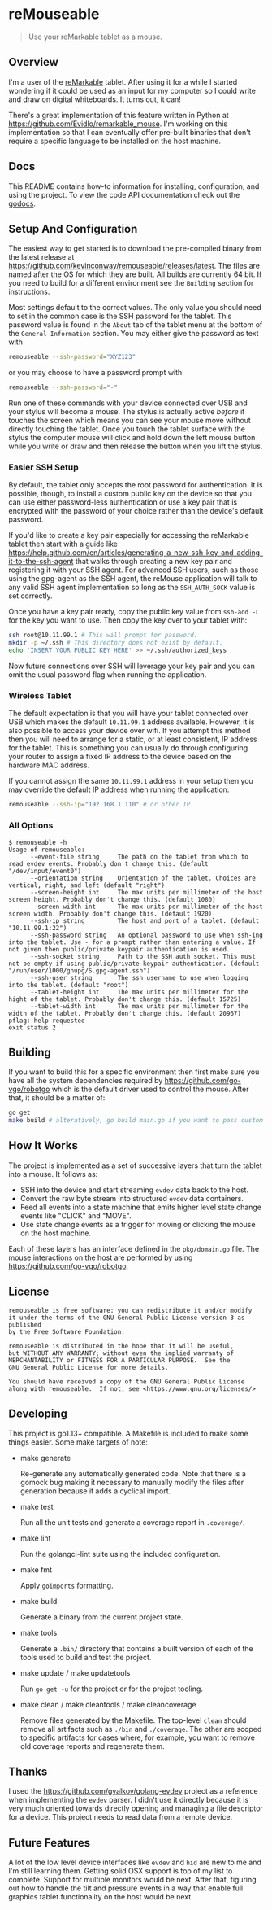 # reMouseable

> Use your reMarkable tablet as a mouse.

## Overview

I'm a user of the [reMarkable](https://remarkable.com/) tablet. After using it
for a while I started wondering if it could be used as an input for my
computer so I could write and draw on digital whiteboards. It turns out, it can!

There's a great implementation of this feature written in Python at
https://github.com/Evidlo/remarkable_mouse. I'm working on this implementation
so that I can eventually offer pre-built binaries that don't require a
specific language to be installed on the host machine.

## Docs

This README contains how-to information for installing, configuration, and using
the project. To view the code API documentation check out the
[godocs](https://godoc.org/github.com/kevinconway/remouseable).

## Setup And Configuration

The easiest way to get started is to download the pre-compiled binary from the
latest release at https://github.com/kevinconway/remouseable/releases/latest. The
files are named after the OS for which they are built. All builds are currently
64 bit. If you need to build for a different environment see the `Building`
section for instructions.

Most settings default to the correct values. The only value you should need to
set in the common case is the SSH password for the tablet. This password value
is found in the `About` tab of the tablet menu at the bottom of the
`General Information` section. You may either give the password as text with

```bash
remouseable --ssh-password="XYZ123"
```

or you may choose to have a password prompt with:

```bash
remouseable --ssh-password="-"
```

Run one of these commands with your device connected over USB and your stylus
will become a mouse. The stylus is actually active _before_ it touches the
screen which means you can see your mouse move without directly touching the
tablet. Once you touch the tablet surface with the stylus the computer mouse
will click and hold down the left mouse button while you write or draw and then
release the button when you lift the stylus.

### Easier SSH Setup

By default, the tablet only accepts the root password for authentication. It is
possible, though, to install a custom public key on the device so that you can
use either password-less authentication or use a key pair that is encrypted with
the password of your choice rather than the device's default password.

If you'd like to create a key pair especially for accessing the reMarkable
tablet then start with a guide like https://help.github.com/en/articles/generating-a-new-ssh-key-and-adding-it-to-the-ssh-agent that walks through
creating a new key pair and registering it with your SSH agent. For advanced
SSH users, such as those using the gpg-agent as the SSH agent, the reMouse
application will talk to any valid SSH agent implementation so long as the
`SSH_AUTH_SOCK` value is set correctly.

Once you have a key pair ready, copy the public key value from `ssh-add -L` for
the key you want to use. Then copy the key over to your tablet with:

```bash
ssh root@10.11.99.1 # This will prompt for password.
mkdir -p ~/.ssh # This directory does not exist by default.
echo 'INSERT YOUR PUBLIC KEY HERE' >> ~/.ssh/authorized_keys
```

Now future connections over SSH will leverage your key pair and you can omit
the usual password flag when running the application.

### Wireless Tablet

The default expectation is that you will have your tablet connected over USB
which makes the default `10.11.99.1` address available. However, it is also
possible to access your device over wifi. If you attempt this method then you
will need to arrange for a static, or at least consistent, IP address for the
tablet. This is something you can usually do through configuring your router to
assign a fixed IP address to the device based on the hardware MAC address.

If you cannot assign the same `10.11.99.1` address in your setup then you may
override the default IP address when running the application:

```bash
remouseable --ssh-ip="192.168.1.110" # or other IP
```

### All Options

```
$ remouseable -h
Usage of remouseable:
      --event-file string     The path on the tablet from which to read evdev events. Probably don't change this. (default "/dev/input/event0")
      --orientation string    Orientation of the tablet. Choices are vertical, right, and left (default "right")
      --screen-height int     The max units per millimeter of the host screen height. Probably don't change this. (default 1080)
      --screen-width int      The max units per millimeter of the host screen width. Probably don't change this. (default 1920)
      --ssh-ip string         The host and port of a tablet. (default "10.11.99.1:22")
      --ssh-password string   An optional password to use when ssh-ing into the tablet. Use - for a prompt rather than entering a value. If not given then public/private keypair authentication is used.
      --ssh-socket string     Path to the SSH auth socket. This must not be empty if using public/private keypair authentication. (default "/run/user/1000/gnupg/S.gpg-agent.ssh")
      --ssh-user string       The ssh username to use when logging into the tablet. (default "root")
      --tablet-height int     The max units per millimeter for the hight of the tablet. Probably don't change this. (default 15725)
      --tablet-width int      The max units per millimeter for the width of the tablet. Probably don't change this. (default 20967)
pflag: help requested
exit status 2
```

## Building

If you want to build this for a specific environment then first make sure you
have all the system dependencies required by https://github.com/go-vgo/robotgo
which is the default driver used to control the mouse. After that, it should be
a matter of:

```bash
go get
make build # alteratively, go build main.go if you want to pass custom options
```

## How It Works

The project is implemented as a set of successive layers that turn the tablet
into a mouse. It follows as:

-   SSH into the device and start streaming `evdev` data back to the host.
-   Convert the raw byte stream into structured `evdev` data containers.
-   Feed all events into a state machine that emits higher level state change
    events like "CLICK" and "MOVE".
-   Use state change events as a trigger for moving or clicking the mouse
    on the host machine.

Each of these layers has an interface defined in the `pkg/domain.go` file.
The mouse interactions on the host are performed by using
https://github.com/go-vgo/robotgo.

## License

    remouseable is free software: you can redistribute it and/or modify
    it under the terms of the GNU General Public License version 3 as published
    by the Free Software Foundation.

    remouseable is distributed in the hope that it will be useful,
    but WITHOUT ANY WARRANTY; without even the implied warranty of
    MERCHANTABILITY or FITNESS FOR A PARTICULAR PURPOSE.  See the
    GNU General Public License for more details.

    You should have received a copy of the GNU General Public License
    along with remouseable.  If not, see <https://www.gnu.org/licenses/>

## Developing

This project is go1.13+ compatible. A Makefile is included to make some things
easier. Some make targets of note:

-   make generate

    Re-generate any automatically generated code. Note that there is a gomock
    bug making it necessary to manually modify the files after generation
    because it adds a cyclical import.

-   make test

    Run all the unit tests and generate a coverage report in `.coverage/`.

-   make lint

    Run the golangci-lint suite using the included configuration.

-   make fmt

    Apply `goimports` formatting.

-   make build

    Generate a binary from the current project state.

-   make tools

    Generate a `.bin/` directory that contains a built version of each of the
    tools used to build and test the project.

-   make update / make updatetools

    Run `go get -u` for the project or for the project tooling.

-   make clean / make cleantools / make cleancoverage

    Remove files generated by the Makefile. The top-level `clean` should remove
    all artifacts such as `./bin` and `./coverage`. The other are scoped to
    specific artifacts for cases where, for example, you want to remove old
    coverage reports and regenerate them.

## Thanks

I used the https://github.com/gvalkov/golang-evdev project as a reference when
implementing the `evdev` parser. I didn't use it directly because it is very
much oriented towards directly opening and managing a file descriptor for a
device. This project needs to read data from a remote device.

## Future Features

A lot of the low level device interfaces like `evdev` and `hid` are new to me
and I'm still learning them. Getting solid OSX support is top of my list to
complete. Support for multiple monitors would be next. After that, figuring out
how to handle the tilt and pressure events in a way that enable full graphics
tablet functionality on the host would be next.
